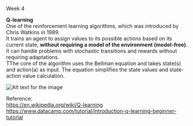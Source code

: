 Week 4

**Q-learning**
<br/>One of the reinforcement learning algorithms, which was introduced by Chris Watkins in 1989.
<br/>It trains an agent to assign values to its possible actions based on its current state, **without requiring a model of the environment (model-free)**. It can handle problems with stochastic transitions and rewards without requiring adaptations.
<br/>TThe core of the algorithm uses the Bellman equation and takes state(s) and action(a) as input. The equation simplifies the state values and state-action value calculation. 

![Alt text for the image](basic-reinforcement-learning/week_4/image_ea1f50c05d.avif)

Reference:
<br/>https://en.wikipedia.org/wiki/Q-learning
<br/>https://www.datacamp.com/tutorial/introduction-q-learning-beginner-tutorial
